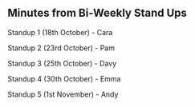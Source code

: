 Minutes from Bi-Weekly Stand Ups
-------------------------------------

Standup 1 (18th October) - Cara

Standup 2 (23rd October) - Pam

Standup 3 (25th October) - Davy

Standup 4 (30th October) - Emma

Standup 5 (1st November) - Andy


